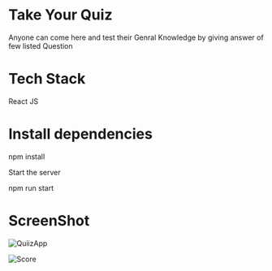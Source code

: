 # Take Your Quiz
Anyone can come here and test their Genral Knowledge by giving answer of few listed Question
# Tech Stack
React JS
# Install dependencies
npm install

Start the server

npm run start
# ScreenShot
![QuiizApp](https://user-images.githubusercontent.com/48170320/201719910-c57ad765-407b-4393-90c8-b30d34eb7e9c.png)

![Score](https://user-images.githubusercontent.com/48170320/201720267-4a471c49-4a26-48ae-96dd-2bf16401e871.png)

